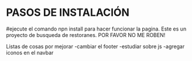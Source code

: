 # PASOS DE INSTALACIÓN
#ejecute el comando npn install para hacer funcionar la pagina.
Este es un proyecto de busqueda de restoranes. POR FAVOR NO ME ROBEN!



Listas de cosas por mejorar
-cambiar el footer
-estudiar sobre js
-agregar iconos en el navbar
